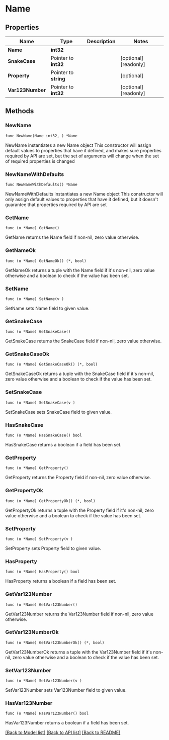 # Name

## Properties

Name | Type | Description | Notes
------------ | ------------- | ------------- | -------------
**Name** | **int32** |  | 
**SnakeCase** | Pointer to **int32** |  | [optional] [readonly] 
**Property** | Pointer to **string** |  | [optional] 
**Var123Number** | Pointer to **int32** |  | [optional] [readonly] 

## Methods

### NewName

`func NewName(Name int32, ) *Name`

NewName instantiates a new Name object
This constructor will assign default values to properties that have it defined,
and makes sure properties required by API are set, but the set of arguments
will change when the set of required properties is changed

### NewNameWithDefaults

`func NewNameWithDefaults() *Name`

NewNameWithDefaults instantiates a new Name object
This constructor will only assign default values to properties that have it defined,
but it doesn't guarantee that properties required by API are set

### GetName

`func (o *Name) GetName() `

GetName returns the Name field if non-nil, zero value otherwise.

### GetNameOk

`func (o *Name) GetNameOk() (*, bool)`

GetNameOk returns a tuple with the Name field if it's non-nil, zero value otherwise
and a boolean to check if the value has been set.

### SetName

`func (o *Name) SetName(v )`

SetName sets Name field to given value.


### GetSnakeCase

`func (o *Name) GetSnakeCase() `

GetSnakeCase returns the SnakeCase field if non-nil, zero value otherwise.

### GetSnakeCaseOk

`func (o *Name) GetSnakeCaseOk() (*, bool)`

GetSnakeCaseOk returns a tuple with the SnakeCase field if it's non-nil, zero value otherwise
and a boolean to check if the value has been set.

### SetSnakeCase

`func (o *Name) SetSnakeCase(v )`

SetSnakeCase sets SnakeCase field to given value.

### HasSnakeCase

`func (o *Name) HasSnakeCase() bool`

HasSnakeCase returns a boolean if a field has been set.

### GetProperty

`func (o *Name) GetProperty() `

GetProperty returns the Property field if non-nil, zero value otherwise.

### GetPropertyOk

`func (o *Name) GetPropertyOk() (*, bool)`

GetPropertyOk returns a tuple with the Property field if it's non-nil, zero value otherwise
and a boolean to check if the value has been set.

### SetProperty

`func (o *Name) SetProperty(v )`

SetProperty sets Property field to given value.

### HasProperty

`func (o *Name) HasProperty() bool`

HasProperty returns a boolean if a field has been set.

### GetVar123Number

`func (o *Name) GetVar123Number() `

GetVar123Number returns the Var123Number field if non-nil, zero value otherwise.

### GetVar123NumberOk

`func (o *Name) GetVar123NumberOk() (*, bool)`

GetVar123NumberOk returns a tuple with the Var123Number field if it's non-nil, zero value otherwise
and a boolean to check if the value has been set.

### SetVar123Number

`func (o *Name) SetVar123Number(v )`

SetVar123Number sets Var123Number field to given value.

### HasVar123Number

`func (o *Name) HasVar123Number() bool`

HasVar123Number returns a boolean if a field has been set.


[[Back to Model list]](../README.md#documentation-for-models) [[Back to API list]](../README.md#documentation-for-api-endpoints) [[Back to README]](../README.md)


